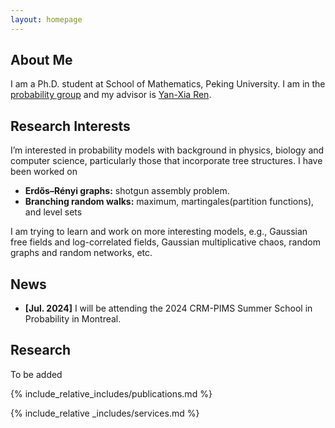 ```yaml
---
layout: homepage
---
```


## About Me

I am a Ph.D. student at School of Mathematics, Peking University. I am in the [probability group](https://pkuprobability.com) and my advisor is [Yan-Xia Ren](https://www.math.pku.edu.cn/teachers/renyx/index.htm).

## Research Interests
 I’m interested in probability models with background in physics, biology and computer science, particularly those that incorporate tree structures. I have been worked on 
- **Erdős–Rényi graphs:** shotgun assembly problem. 
- **Branching random walks:** maximum, martingales(partition functions), and level sets

I am trying to learn and work on more interesting models, e.g., Gaussian free fields and log-correlated fields, Gaussian multiplicative chaos, random graphs and random networks, etc.

## News
- **[Jul. 2024]** I will be attending the 2024 CRM-PIMS Summer School in Probability in Montreal.


## Research

To be added

{% include_relative_includes/publications.md %} 

{% include_relative _includes/services.md %}  

